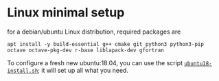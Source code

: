 # Linux minimal setup

for a debian/ubuntu Linux distribution, required packages are
```
apt install -y build-essential g++ cmake git python3 python3-pip octave octave-pkg-dev r-base liblapack-dev gfortran
```

To configure a fresh new ubuntu:18.04, you can use the script [`ubuntu18-install.sh`](ubuntu18-install.sh); it will set up all what you need.